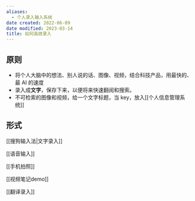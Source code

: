 ```yaml
---
aliases:
  - 个人录入输入系统
date created: 2022-06-09
date modified: 2023-03-14
title: 如何高效录入
---
```


## 原则

- 将个人大脑中的想法、别人说的话、图像、视频，结合科技产品，用最快的、最 AI 的速度
- 录入成**文字**，保存下来，以便将来快速翻阅和搜索。
- 不可检索的图像和视频，给一个文字标题，当 key，放入[[个人信息管理系统]]

## 形式

[[搜狗输入法|文字录入]]

[[语音输入]]

[[手机拍照]]

[[视频笔记demo]]

[[翻译录入]]

